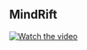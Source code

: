 ## MindRift

[![Watch the video](https://github.com/VARkit/MindRift/blob/Release/maxresdefault%20(1).png?raw=true)](https://youtu.be/wYHf5TCPzrw?si=XoJHjTKDbYXSnuFl)
